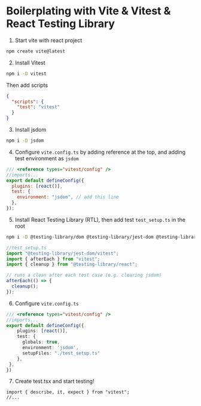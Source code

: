 # Boilerplating with Vite & Vitest & React Testing Library

1. Start vite with react project

```bash
npm create vite@latest
```

2. Install Vitest

```bash
npm i -D vitest
```

Then add scripts

```json
{
  "scripts": {
    "test": "vitest"
  }
}
```

3. Install jsdom

```bash
npm i -D jsdom
```

4. Configure `vite.config.ts` by adding reference at the top, and adding test environment as `jsdom`

```js
/// <reference types="vitest/config" />
//imports...
export default defineConfig({
  plugins: [react()],
  test: {
    environment: "jsdom", // add this line
  },
});
```

5. Install React Testing Library (RTL), then add test `test_setup.ts` in the root

```bash
npm i -D @testing-library/dom @testing-library/jest-dom @testing-library/react @testing-library/user-event @types/react @types/react-dom
```

```typescript
//test_setup.ts
import "@testing-library/jest-dom/vitest";
import { afterEach } from "vitest";
import { cleanup } from "@testing-library/react";

// runs a clean after each test case (e.g. clearing jsdom)
afterEach(() => {
  cleanup();
});
```

6. Configure `vite.config.ts`

```typescript
/// <reference types="vitest/config" />
//imports...
export default defineConfig({
    plugins: [react()],
    test: {
      globals: true,
      environment: 'jsdom',
      setupFiles: "./test_setup.ts"
    },
 },
})
```

7. Create test.tsx and start testing!

```tsx
import { describe, it, expect } from "vitest";
//...
```
